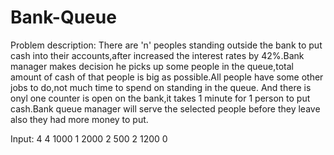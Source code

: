 # Bank-Queue
Problem description:
            There are 'n' peoples standing outside the bank to put cash into their accounts,after increased the interest rates by 42%.Bank manager makes decision he picks up some people in the queue,total amount of cash of that people is big as possible.All people have some other jobs to do,not much time to spend on standing in the queue.
            And there is onyl one counter is open on the bank,it takes 1 minute for 1 person to put cash.Bank queue manager will serve the selected people before they leave also they had more money to put.
      
Input:
4 4
1000 1
2000 2
500 2
1200 0
  

